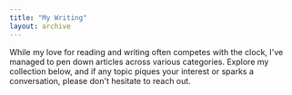 ```yaml
---
title: "My Writing"
layout: archive
---
```


While my love for reading and writing often competes with the clock, I've managed to pen down articles across various categories. Explore my collection below, and if any topic piques your interest or sparks a conversation, please don't hesitate to reach out.
